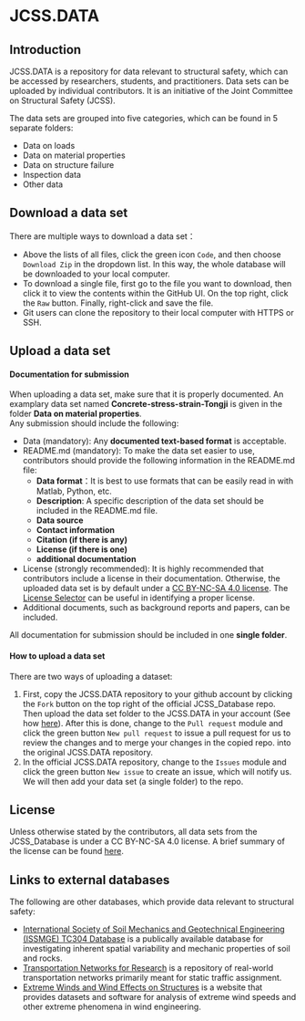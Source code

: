 # JCSS.DATA

## Introduction
JCSS.DATA is a repository for data relevant to structural safety, which can be accessed by researchers, students, and practitioners. Data sets can be uploaded by individual contributors. It is an initiative of the Joint Committee on Structural Safety (JCSS). 


The data sets are grouped into five categories, which can be found in 5 separate folders:

- Data on loads
- Data on material properties
- Data on structure failure 
- Inspection data
- Other data
 
 ## Download a data set
There are multiple ways to download a data set：
- Above the lists of all files, click the green icon `Code`, and then choose `Download Zip` in the dropdown list. In this way, the whole database will be downloaded to your local computer.       
- To download a single file, first go to the file you want to download, then click it to view the contents within the GitHub UI. On the top right, click the `Raw` button. Finally, right-click and save the file.
- Git users can clone the repository to their local computer with HTTPS or SSH.

## Upload a data set
#### Documentation for submission
When uploading a data set, make sure that it is properly documented. An examplary data set named **Concrete-stress-strain-Tongji** is given in the folder **Data on material properties**. \
Any submission should include the following:

- Data (mandatory): Any **documented text-based format** is acceptable.
- README.md (mandatory): To make the data set easier to use, contributors should provide the following information in the README.md file:
    - **Data format**：It is best to use formats that can be easily read in with Matlab, Python, etc. 
    - **Description**: A specific description of the data set should be included in the README.md file.
    - **Data source**
    - **Contact information**
    - **Citation (if there is any)**
    - **License (if there is one)**
    - **additional documentation**
- License (strongly recommended): It is highly recommended that contributors include a license in their documentation. Otherwise, the uploaded data set is by default under a [CC BY-NC-SA 4.0 license](https://creativecommons.org/licenses/by/4.0/). The [License Selector](https://ufal.github.io/public-license-selector/)  can be useful in identifying a proper license.
- Additional documents, such as background reports and papers, can be included.
  
All documentation for submission should be included in one **single folder**.

#### How to upload a data set
There are two ways of uploading a dataset:
1. First, copy the JCSS.DATA repository to your github account by clicking the `Fork` button on the top right of the official JCSS_Database repo. Then upload the data set folder to the JCSS.DATA in your account (See how [here](https://github.community/t/add-a-folder/2304)). After this is done, change to the `Pull request` module and click the green button `New pull request` to issue a pull request for us to review the changes and to merge your changes in the copied repo. into the original JCSS.DATA repository.
3. In the official JCSS.DATA repository, change to the `Issues` module and click the green button `New issue` to create an issue, which will notify us. We will then add your data set (a single folder) to the repo.

## License
Unless otherwise stated by the contributors, all data sets from the JCSS_Database is under a CC BY-NC-SA 4.0 license. A brief summary of the license can be found [here](https://creativecommons.org/licenses/by/4.0/). 

## Links to external databases
The following are other databases, which provide data relevant to structural safety:
- [International Society of Soil Mechanics and Geotechnical Engineering (ISSMGE) TC304 Database](http://140.112.12.21/issmge/tc304.htm) is a publically available database for investigating inherent spatial variability and mechanic properties of soil and rocks.  
- [Transportation Networks for Research](https://github.com/bstabler/TransportationNetworks) is a repository of real-world transportation networks primarily meant for static traffic assignment.
- [Extreme Winds and Wind Effects on Structures](https://www.itl.nist.gov/div898/winds/homepage.htm) is a website that provides datasets and software for analysis of extreme wind speeds and other extreme phenomena in wind engineering.
